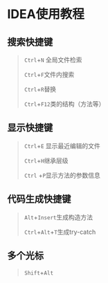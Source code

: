 # IDEA使用教程

## 搜索快捷键

> `Ctrl`+`N` 全局文件检索
>
> `Ctrl`+`F`文件内搜索
>
> `Ctrl`+`R`替换
>
> `Ctrl`+`F12`类的结构（方法等）

## 显示快捷键

> `Ctrl`+`E` 显示最近编辑的文件
>
> `Ctrl`+`H`继承层级
>
> `Ctrl` +`P`显示方法的参数信息

## 代码生成快捷键

> `Alt`+`Insert`生成构造方法
>
> `Ctrl`+`Alt`+`T`生成try-catch

## 多个光标

> `Shift`+`Alt`